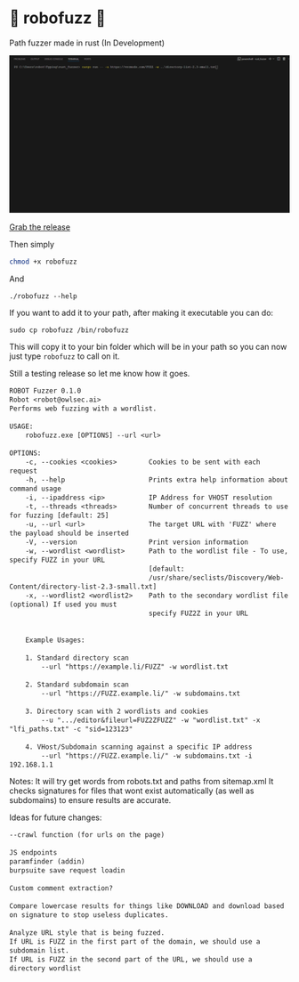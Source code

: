 # 🤖 robofuzz 🤖
Path fuzzer made in rust (In Development)

<p align="center">
  <img src="https://github.com/pentestfunctions/robofuzz/blob/main/images/usage.gif">
</p>

[Grab the release](https://github.com/pentestfunctions/robofuzz/releases)

Then simply 
```bash
chmod +x robofuzz
```

And
```
./robofuzz --help
```

If you want to add it to your path, after making it executable you can do:
```
sudo cp robofuzz /bin/robofuzz
```

This will copy it to your bin folder which will be in your path so you can now just type `robofuzz` to call on it. 

Still a testing release so let me know how it goes.

```
ROBOT Fuzzer 0.1.0
Robot <robot@owlsec.ai>
Performs web fuzzing with a wordlist.

USAGE:
    robofuzz.exe [OPTIONS] --url <url>

OPTIONS:
    -c, --cookies <cookies>        Cookies to be sent with each request
    -h, --help                     Prints extra help information about command usage
    -i, --ipaddress <ip>           IP Address for VHOST resolution
    -t, --threads <threads>        Number of concurrent threads to use for fuzzing [default: 25]
    -u, --url <url>                The target URL with 'FUZZ' where the payload should be inserted
    -V, --version                  Print version information
    -w, --wordlist <wordlist>      Path to the wordlist file - To use, specify FUZZ in your URL
                                   [default:
                                   /usr/share/seclists/Discovery/Web-Content/directory-list-2.3-small.txt]
    -x, --wordlist2 <wordlist2>    Path to the secondary wordlist file (optional) If used you must
                                   specify FUZ2Z in your URL


    Example Usages:

    1. Standard directory scan
        --url "https://example.li/FUZZ" -w wordlist.txt

    2. Standard subdomain scan
        --url "https://FUZZ.example.li/" -w subdomains.txt

    3. Directory scan with 2 wordlists and cookies
        --u ".../editor&fileurl=FUZ2ZFUZZ" -w "wordlist.txt" -x "lfi_paths.txt" -c "sid=123123"

    4. VHost/Subdomain scanning against a specific IP address
        --url "https://FUZZ.example.li/" -w subdomains.txt -i 192.168.1.1
```

Notes:
It will try get words from robots.txt and paths from sitemap.xml
It checks signatures for files that wont exist automatically (as well as subdomains) to ensure results are accurate. 

Ideas for future changes:
```
--crawl function (for urls on the page)

JS endpoints
paramfinder (addin)
burpsuite save request loadin

Custom comment extraction?

Compare lowercase results for things like DOWNLOAD and download based on signature to stop useless duplicates.

Analyze URL style that is being fuzzed.
If URL is FUZZ in the first part of the domain, we should use a subdomain list.
If URL is FUZZ in the second part of the URL, we should use a directory wordlist
```
